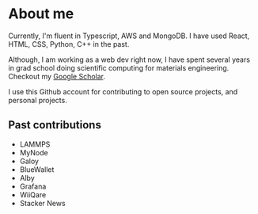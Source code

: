 # About me

Currently, I'm fluent in Typescript, AWS and MongoDB. I have used React, HTML, CSS, Python, C++ in the past.

Although, I am working as a web dev right now, I have spent several years in grad school doing scientific computing for materials engineering. Checkout my [Google Scholar](https://scholar.google.com/citations?user=S_F5jlQAAAAJ&hl=en).

I use this Github account for contributing to open source projects, and personal projects.

## Past contributions

- LAMMPS
- MyNode
- Galoy
- BlueWallet
- Alby
- Grafana
- WiiQare
- Stacker News
